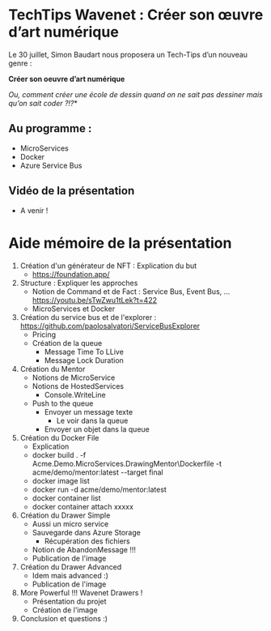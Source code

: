 # TechTips Wavenet : Créer son œuvre d’art numérique

Le 30 juillet, Simon Baudart nous proposera un Tech-Tips d’un nouveau genre :

**Créer son oeuvre d’art numérique**

*Ou, comment créer une école de dessin quand on ne sait pas dessiner mais qu’on sait coder ?!?**

## Au programme :
-	MicroServices
-	Docker
-	Azure Service Bus

## Vidéo de la présentation
- A venir !

# Aide mémoire de la présentation
1. Création d'un générateur de NFT : Explication du but
    - https://foundation.app/
2. Structure : Expliquer les approches
    - Notion de Command et de Fact : Service Bus, Event Bus, ... https://youtu.be/sTwZwu1tLek?t=422
    - MicroServices et Docker
3. Création du service bus et de l'explorer : https://github.com/paolosalvatori/ServiceBusExplorer
    - Pricing
    - Création de la queue
        - Message Time To LLive
        - Message Lock Duration
4. Création du Mentor
    - Notions de MicroService
    - Notions de HostedServices
        - Console.WriteLine
    - Push to the queue
        - Envoyer un message texte
            - Le voir dans la queue
        - Envoyer un objet dans la queue
5. Création du Docker File
    - Explication
    - docker build . -f Acme.Demo.MicroServices.DrawingMentor\Dockerfile -t acme/demo/mentor:latest --target final
    - docker image list
    - docker run -d acme/demo/mentor:latest
    - docker container list
    - docker container attach xxxxx
6. Création du Drawer Simple
    - Aussi un micro service
    - Sauvegarde dans Azure Storage
        - Récupération des fichiers
    - Notion de AbandonMessage !!!
    - Publication de l'image
7. Création du Drawer Advanced
    - Idem mais advanced :)
    - Publication de l'image
8. More Powerful !!! Wavenet Drawers !
    - Présentation du projet
    - Création de l'image
9. Conclusion et questions :)